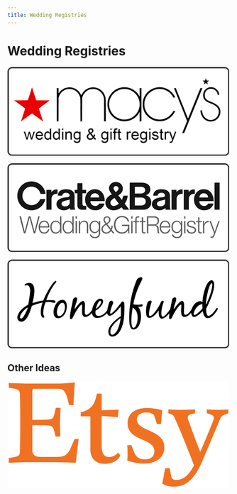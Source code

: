 ```yaml
---
title: Wedding Registries
---
```


# Wedding Registries

[<img src="/assets/images/registry-macys.png" srcset="/assets/images/registry-macys@2x.png 2x" alt="Macy's Registry">][macys-registry]

[macys-registry]: https://www.macys.com/wgl/registry/guest/6775226

[<img src="/assets/images/registry-crate.png" srcset="/assets/images/registry-crate@2x.png 2x" alt="Crate & Barrel Registry">][crate-registry]

[crate-registry]: https://www.crateandbarrel.com/gift-registry/jamie-schwarzbach-and-seth-voltz/r5696409

[<img src="/assets/images/registry-honeyfund.png" srcset="/assets/images/registry-honeyfund@2x.png 2x" alt="Honeyfund Registry">][honeyfund-registry]

[honeyfund-registry]: https://www.honeyfund.com/wedding/Voltzbach

## Other Ideas

[<img src="/assets/images/etsy.png" srcset="/assets/images/etsy.png 2x" alt="Other Ideas">][otherideas-registry]

[otherideas-registry]: https://www.etsy.com/listing/265439007/dog-portrait-custom-dog-portrait-custom?ref=related-4
